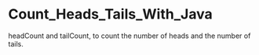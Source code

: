# Count_Heads_Tails_With_Java
headCount and tailCount, to count the number of heads and the number of tails.
